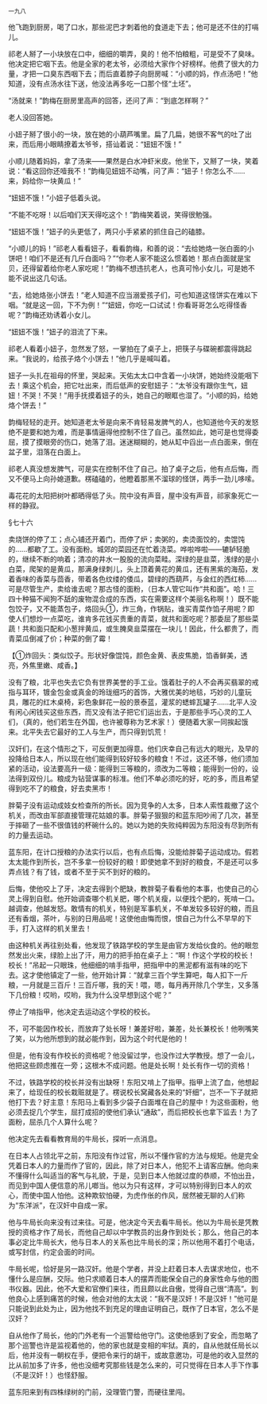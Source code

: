     一九八 

   他飞跑到厨房，喝了口水，那些泥巴才刺着他的食道走下去；他可是还不住的打嗝儿。

   祁老人掰了一小块放在口中，细细的嚼弄，臭的！他不怕粮粗，可是受不了臭味。他决定把它咽下去。他是全家的老太爷，必须给大家作个好榜样。他费了很大的力量，才把一口臭东西咽下去；而后直着脖子向厨房喊：“小顺的妈，作点汤吧！”他知道，没有点汤水往下送，他没法再多吃一口那个怪“土坯”。

   “汤就来！”韵梅在厨房里高声的回答，还问了声：“到底怎样啊？”

   老人没回答她。

   小妞子掰了很小的一块，放在她的小葫芦嘴里。扁了几扁，她很不客气的吐了出来，而后用小眼睛撩着太爷爷，搭讪着说：“妞妞不饿！”

   小顺儿随着妈妈，拿了汤来——果然是白水冲虾米皮。他坐下，又掰了一块，笑着说：“看这回你还噎我不！”韵梅见妞妞不动嘴，问了声：“妞子！你怎么不……来，妈给你一块黄瓜！”

   “妞妞不饿！”小妞子低着头说。

   “不能不吃呀！以后咱们天天得吃这个！”韵梅笑着说，笑得很勉强。

   “妞妞不饿！”妞子的头更低了，两只小手紧紧的抓住自己的磕膝。

   “小顺儿的妈！”祁老人看看妞子，看看韵梅，和善的说：“去给她烙一张白面的小饼吧！咱们不是还有几斤白面吗？”“你老人家不能这么惯着她！那点白面就是宝贝，还得留着给你老人家吃呢！”韵梅不想违抗老人，也真可怜小女儿，可是她不能不说出这几句话。

   “去，给她烙张小饼去！”老人知道不应当溺爱孩子们，可也知道这怪饼实在难以下咽。“就是这一回，下不为例！”“妞妞，你吃一口试试！你看哥哥怎么吃得怪香呢？”韵梅还劝诱着小女儿。

   “妞妞不饿！”妞子的泪流了下来。

   祁老人看着小妞子，忽然发了怒，一掌拍在了桌子上，把筷子与碟碗都震得跳起来。“我说的，给孩子烙个小饼去！”他几乎是喊叫着。

   妞子一头扎在祖母的怀里，哭起来。天佑太太口中含着一小块饼，她始终没能咽下去！乘这个机会，把它吐出来，而后低声的安慰妞子：“太爷没有跟你生气，妞妞！不哭！不哭！”用手抚摸着妞子的头，她自己的眼眶也湿了。“小顺的妈，给她烙个饼去！”

   韵梅轻轻的走开。她知道老太爷是向来不肯轻易发脾气的人，也知道他今天的发怒绝不是要和她为难，而是事情逼得他控制不住了自己。虽然如此，她可是也觉得委屈，摸了摸眼旁的伤口，她落了泪。迷迷糊糊的，她从缸中舀出一点白面来，倒在盆子里，泪落在白面上。

   祁老人真没想发脾气，可是实在控制不住了自己。拍了桌子之后，他有点后悔，而又不便马上向孙媳道歉。楞磕磕的，他瞪着那黑不溜球的怪饼，两手一劲儿哆嗦。

   毒花花的太阳把树叶都晒得低了头。院中没有声音，屋中没有声音，祁家象死亡一样的静寂。

   §七十六

   卖烧饼的停了工；点心铺还开着门，而停了炉；卖粥的，卖烫面饺的，卖馄饨的……都歇了工。没有面粉。城郊的菜园还在忙着浇菜。哗啦哗啦——辘轳轻脆的，继续不断的响着；清凉的井水一股股的流向菜畦。深绿的是韭菜，浅绿的是小白菜，爬架的是黄瓜，那满身绿刺儿，头上顶着黄花的黄瓜，还有黑紫的海茄，发着香味的香菜与茴香，带着各色纹缕的倭瓜，碧绿的西葫芦，与金红的西红柿……可是尽管生产，卖给谁去呢？那古怪的面粉，（日本人管它叫作“共和面”。哈！三四十种猫不闻狗不舐的废物混合成的东西，实在需要这样个美丽名称啊！）既不能包饺子，又不能蒸包子，烙回头①，炸三角，作锅贴，谁买青菜作馅子用呢？即使人们想炒一点菜吃，谁肯多花钱买贵重的青菜，就共和面吃呢？那委屈了那些菜蔬！共和面只配和小葱拌黄瓜，或生腌臭韭菜摆在一块儿！因此，什么都贵了，而青菜瓜倒减了价；种菜的倒了霉！

   【①炸回头：类似饺子。形状好像馄饨，颜色金黄、表皮焦脆，馅香鲜美，透亮，外焦里嫩、咸香。】

   没有了粮，北平也失去它负有世界美誉的手工业。饿着肚子的人不会再买翡翠的戒指与耳环，镀金包金或真金的玲珑细巧的首饰，大雅优美的地毯，巧妙的儿童玩具，雕花的红木桌椅，彩色象鲜花一般的景泰蓝，灌浆的蟋蟀瓦罐子……北平人没有闲心闲钱买这些东西，而又没有法子把它们运出去，于是那些手巧心灵的工人们，（真的，他们若生在外国，也许被尊称为艺术家！）便随着大家一同挨起饿来。北平失去它最好的工人与生产，而只得到饥荒！

   汉奸们，在这个情形之下，可反倒更加得意。他们庆幸自己有远大的眼光，及早的投降给日本人，所以现在他们能得到较好较多的粮食！不过，这还不够，他们须加紧的活动，设法要高升一级：能得到三等粮的，须改为二等粮；能得到一份的，设法得到双份儿。粮成为钻营谋事的标准。他们不单必须吃的好，吃的多，而且希望得到吃不了的粮食，好去卖黑市！

   胖菊子没有运动成妓女检查所的所长。因为竞争的人太多，日本人索性裁撤了这个机关，而改由军部直接管理花姑娘的事。胖菊子狠狠的和蓝东阳吵闹了几次，甚至于摔砸了一些不很值钱的杯碗什么的。她以为她的失败纯粹因为东阳没有尽到所有的力量去运动。

   蓝东阳，在计口授粮的办法实行以后，也有点后悔，没能给胖菊子运动成功。假若太太能作到所长，岂不多拿一份较好的粮！即使她拿不到好的粮食，不是还可以多弄点钱？有了钱，或者不至于买不到好的粮的。

   后悔，使他咬上了牙，决定去得到个肥缺，教胖菊子看看他的本事，也使自己的心灵上得到自慰。他开始调查哪个机关肥，哪个机关瘦，以便找个肥的，死啃一口。越调查，他越发怒。敢情有的机关，特别是军事机关，不单发较多较好的粮，而且还有香烟，茶叶，与别的日用品呢！这使他由悔而恨，恨自己为什么不早早的下手，打入这样的机关里去！

   由这种机关再往别处看，他发现了铁路学校的学生是由官方发给伙食的。他的眼忽然发出火来，绿脸上出了汗，用力的把手拍在桌子上：“啊！作这个学校的校长！校长！”吊起一只眼珠，他细细的啃手指甲，把指甲中的黑泥都有滋有味的吃下去。这才使他镇定了一些，他开始计算：“就拿三百个学生算吧，每人扣下一斤粮，一月就是三百斤！三百斤哪，我的天！喂，嗯，每月再开除几个学生，又多落下几份粮！哎哟，哎哟，我为什么没早想到这个呢？”

   停止了啃指甲，他决定去运动这个学校的校长。

   不，可不能因作校长，而放弃了处长呀！兼差好啦，兼差，处长兼校长！他咧嘴笑了笑，以为他所想到的就必能作到，因为这个时代是他的！

   但是，他有没有作校长的资格呢？他没留过学，也没作过大学教授。想了一会儿，他把这些顾虑推在一旁；这根木不成问题。他是处长啊！处长有作一切的资格！

   不过，铁路学校的校长并没有出缺呀！东阳又啃上了指甲。指甲上流了血，他想起来了，给现任的校长栽赃就是了。楞说校长窝藏各处来的“奸细”，岂不一下子就把他打下去？好主意！东阳马上看到多少袋子白面堆在自己的屋中！为这些面粉，他必须去捉几个学生，屈打成招的使他们承认“通敌”，而后把校长也拿下监去！为了面粉，屈杀几个人算什么呢？

   他决定先去看看教育局的牛局长，探听一点消息。

   在日本人占领北平之前，东阳没有作过官，所以不懂作官的方法与规矩。他是完全凭着日本人的力量而作了官的，因此，除了对日本人，他犯不上请客应酬。他向来不懂得什么叫适当的客气与礼貌，于是，见到日本人他就过度的恭顺，不怕出丑，而见到中国人便信意的吊儿啷当。他以为只有这样，才可以特别得到日本人的欢心，而使中国人怕他。这种欺软怕硬，为虎作伥的作风，居然被无聊的人们称为“东洋派”，在汉奸中自成一家。

   他与牛局长向来没有过来往。可是，他决定今天去看牛局长。他以为牛局长是凭教授的资格才作了局长，而他自己却以中学教员的出身作到处长；那么，他自己的本事必定比牛局长大，他与日本人的关系也比牛局长的深；所以他用不着打个电话，或写封信，约定会面的时间。

   牛局长呢，恰好是另一路汉奸。他是个学者，并没上赶着日本人去谋求地位，也不懂什么是应酬，交际。他只求顺着日本人的摆弄而能保全自己的身家性命与他的图书仪器。因此，他不大爱和官僚们来往，而且颇以此自傲，觉得自己很“清高”。到他良心上感到痛苦的时候，他会对他的太太说：“我不是汉奸！不是汉奸！”他可是只能说到此处为止，因为他找不到充足的理由证明自己，既作了日本官，怎么不是汉奸？

   自从他作了局长，他的门外老有一个巡警给他守门。这使他感到了安全，而忽略了那个巡警也许是监视着他的，他的家也就是变相的牢狱。真的，自从他就任局长以后，他并没有一朝权在手，便把令来行的胡干，或故意邀功，可是他的收入显然的比从前加多了许多，他也没细考究那些钱是怎么来的，可只觉得在日本人手下作事（不是汉奸！）也怪舒服。

   蓝东阳来到有四株绿树的门前，没理管门警，而硬往里闯。

